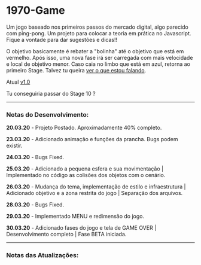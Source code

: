# 1970-Game
Um jogo baseado nos primeiros passos do mercado digital, algo parecido com ping-pong.
Um projeto para colocar a teoria em prática no Javascript. Fique a vontade para dar sugestões e dicas!!

O objetivo basicamente é rebater a "bolinha" até o objetivo que está em vermelho. Após isso, uma nova fase irá ser carregada
com mais velocidade e local de objetivo menor. Caso caia no limbo que está em azul, retorna ao primeiro Stage.
Talvez tu queira [ver o que estou falando](https://prnt.sc/rptu72).

Atual [v1.0](https://prnt.sc/rptuco)

Tu conseguiria passar do Stage 10 ?

<hr>

<h3>Notas do Desenvolvimento:</h3>

<strong>20.03.20</strong> - Projeto Postado. Aproximadamente 40% completo.

<strong>23.03.20</strong> - Adicionado animação e funções da prancha. Bugs podem existir.

<strong>24.03.20</strong> - Bugs Fixed.

<strong>25.03.20</strong> - Adicionado a pequena esfera e sua movimentação | Implementado no código as colisões dos objetos com o cenário.

<strong>26.03.20</strong> - Mudança do tema, implementação de estilo e infraestrutura | Adicionado objetivo e a zona restrita do jogo | Separação dos arquivos.

<strong>28.03.20</strong> - Bugs Fixed.

<strong>29.03.20</strong> - Implementado MENU e redimensão do jogo.

<strong>30.03.20</strong> - Adicionado fases do jogo e tela de GAME OVER | Desenvolvimento completo | Fase BETA iniciada.

<hr>

<h3>Notas das Atualizações:</h3>
